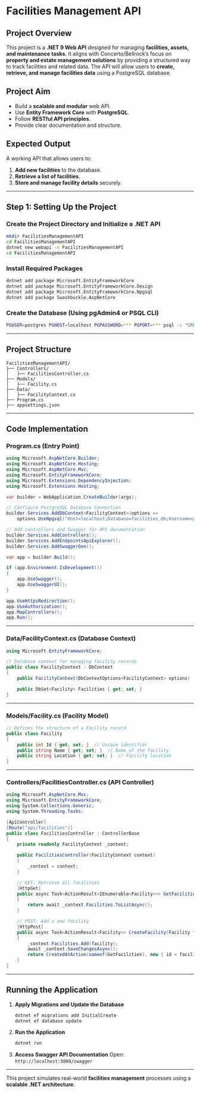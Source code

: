 # Facilities Management API

## Project Overview

This project is a **.NET 9 Web API** designed for managing **facilities, assets, and maintenance tasks**. It aligns with Concerto/Bellrock’s focus on **property and estate management solutions** by providing a structured way to track facilities and related data. The API will allow users to **create, retrieve, and manage facilities data** using a PostgreSQL database.

## Project Aim

- Build a **scalable and modular** web API.
- Use **Entity Framework Core** with **PostgreSQL**.
- Follow **RESTful API principles**.
- Provide clear documentation and structure.

## Expected Output

A working API that allows users to:

1. **Add new facilities** to the database.
2. **Retrieve a list of facilities**.
3. **Store and manage facility details** securely.

---

## **Step 1: Setting Up the Project**

### **Create the Project Directory and Initialize a .NET API**

```sh
mkdir FacilitiesManagementAPI
cd FacilitiesManagementAPI
dotnet new webapi -n FacilitiesManagementAPI
cd FacilitiesManagementAPI
```

### **Install Required Packages**

```sh
dotnet add package Microsoft.EntityFrameworkCore
dotnet add package Microsoft.EntityFrameworkCore.Design
dotnet add package Microsoft.EntityFrameworkCore.Npgsql
dotnet add package Swashbuckle.AspNetCore
```

### **Create the Database** (Using pgAdmin4 or PSQL CLI)

```sh
PGUSER=postgres PGHOST=localhost PGPASSWORD=*** PGPORT=*** psql -c "CREATE DATABASE facilities_db;"
```

---

## **Project Structure**

```
FacilitiesManagementAPI/
├── Controllers/
│   ├── FacilitiesController.cs
├── Models/
│   ├── Facility.cs
├── Data/
│   ├── FacilityContext.cs
├── Program.cs
├── appsettings.json
```

---

## **Code Implementation**

### **Program.cs (Entry Point)**

```csharp
using Microsoft.AspNetCore.Builder;
using Microsoft.AspNetCore.Hosting;
using Microsoft.AspNetCore.Mvc;
using Microsoft.EntityFrameworkCore;
using Microsoft.Extensions.DependencyInjection;
using Microsoft.Extensions.Hosting;

var builder = WebApplication.CreateBuilder(args);

// Configure PostgreSQL Database Connection
builder.Services.AddDbContext<FacilityContext>(options =>
    options.UseNpgsql("Host=localhost;Database=facilities_db;Username=postgres;Password=riv;Port=5433"));

// Add controllers and Swagger for API documentation
builder.Services.AddControllers();
builder.Services.AddEndpointsApiExplorer();
builder.Services.AddSwaggerGen();

var app = builder.Build();

if (app.Environment.IsDevelopment())
{
    app.UseSwagger();
    app.UseSwaggerUI();
}

app.UseHttpsRedirection();
app.UseAuthorization();
app.MapControllers();
app.Run();
```

---

### **Data/FacilityContext.cs (Database Context)**

```csharp
using Microsoft.EntityFrameworkCore;

// Database context for managing facility records
public class FacilityContext : DbContext
{
    public FacilityContext(DbContextOptions<FacilityContext> options) : base(options) { }

    public DbSet<Facility> Facilities { get; set; }
}
```

---

### **Models/Facility.cs (Facility Model)**

```csharp
// Defines the structure of a Facility record
public class Facility
{
    public int Id { get; set; }  // Unique identifier
    public string Name { get; set; }  // Name of the facility
    public string Location { get; set; }  // Facility location
}
```

---

### **Controllers/FacilitiesController.cs (API Controller)**

```csharp
using Microsoft.AspNetCore.Mvc;
using Microsoft.EntityFrameworkCore;
using System.Collections.Generic;
using System.Threading.Tasks;

[ApiController]
[Route("api/facilities")]
public class FacilitiesController : ControllerBase
{
    private readonly FacilityContext _context;

    public FacilitiesController(FacilityContext context)
    {
        _context = context;
    }

    // GET: Retrieve all facilities
    [HttpGet]
    public async Task<ActionResult<IEnumerable<Facility>>> GetFacilities()
    {
        return await _context.Facilities.ToListAsync();
    }

    // POST: Add a new facility
    [HttpPost]
    public async Task<ActionResult<Facility>> CreateFacility(Facility facility)
    {
        _context.Facilities.Add(facility);
        await _context.SaveChangesAsync();
        return CreatedAtAction(nameof(GetFacilities), new { id = facility.Id }, facility);
    }
}
```

---

## **Running the Application**

1. **Apply Migrations and Update the Database**
   ```sh
   dotnet ef migrations add InitialCreate
   dotnet ef database update
   ```
2. **Run the Application**
   ```sh
   dotnet run
   ```
3. **Access Swagger API Documentation**
   Open: `http://localhost:5000/swagger`

---

This project simulates real-world **facilities management** processes using a **scalable .NET architecture**.
